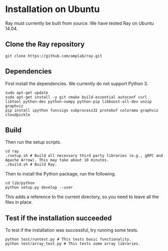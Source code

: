 # Installation on Ubuntu

Ray must currently be built from source. We have tested Ray on Ubuntu 14.04.

## Clone the Ray repository

```
git clone https://github.com/amplab/ray.git
```

## Dependencies

First install the dependencies. We currently do not support Python 3.

```
sudo apt-get update
sudo apt-get install -y git cmake build-essential autoconf curl libtool python-dev python-numpy python-pip libboost-all-dev unzip graphviz
pip install ipython funcsigs subprocess32 protobuf colorama graphviz cloudpickle
```

## Build

Then run the setup scripts.

```
cd ray
./setup.sh # Build all necessary third party libraries (e.g., gRPC and Apache Arrow). This may take about 10 minutes.
./build.sh # Build Ray.
```

Then to install the Python package, run the following.
```
cd lib/python
python setup.py develop --user
```
This adds a reference to the current directory, so you need to leave all the
files in place.

## Test if the installation succeeded

To test if the installation was successful, try running some tests.

```
python test/runtest.py # This tests basic functionality.
python test/array_test.py # This tests some array libraries.
```
